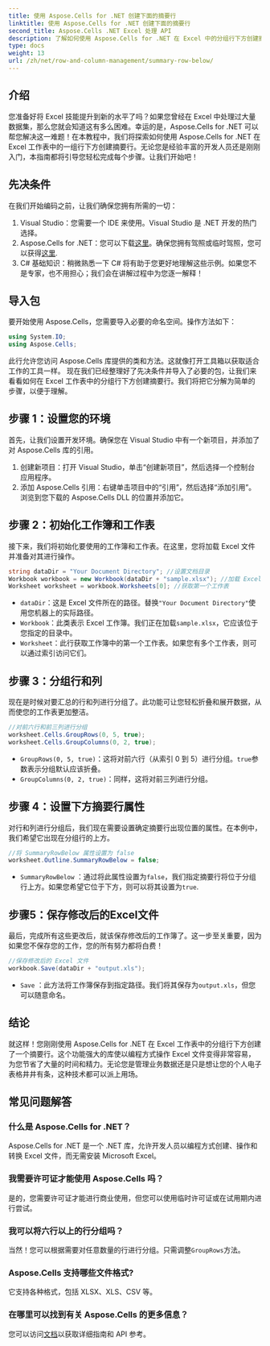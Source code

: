 ```yaml
---
title: 使用 Aspose.Cells for .NET 创建下面的摘要行
linktitle: 使用 Aspose.Cells for .NET 创建下面的摘要行
second_title: Aspose.Cells .NET Excel 处理 API
description: 了解如何使用 Aspose.Cells for .NET 在 Excel 中的分组行下方创建摘要行。包含分步指南。
type: docs
weight: 13
url: /zh/net/row-and-column-management/summary-row-below/
---
```

## 介绍
您准备好将 Excel 技能提升到新的水平了吗？如果您曾经在 Excel 中处理过大量数据集，那么您就会知道这有多么困难。幸运的是，Aspose.Cells for .NET 可以帮您解决这一难题！在本教程中，我们将探索如何使用 Aspose.Cells for .NET 在 Excel 工作表中的一组行下方创建摘要行。无论您是经验丰富的开发人员还是刚刚入门，本指南都将引导您轻松完成每个步骤。让我们开始吧！
## 先决条件
在我们开始编码之前，让我们确保您拥有所需的一切：
1. Visual Studio：您需要一个 IDE 来使用。Visual Studio 是 .NET 开发的热门选择。
2.  Aspose.Cells for .NET：您可以下载[这里](https://releases.aspose.com/cells/net/)。确保您拥有驾照或临时驾照，您可以获得[这里](https://purchase.aspose.com/temporary-license/).
3. C# 基础知识：稍微熟悉一下 C# 将有助于您更好地理解这些示例。如果您不是专家，也不用担心；我们会在讲解过程中为您逐一解释！
## 导入包
要开始使用 Aspose.Cells，您需要导入必要的命名空间。操作方法如下：
```csharp
using System.IO;
using Aspose.Cells;
```
此行允许您访问 Aspose.Cells 库提供的类和方法。这就像打开工具箱以获取适合工作的工具一样。 
现在我们已经整理好了先决条件并导入了必要的包，让我们来看看如何在 Excel 工作表中的分组行下方创建摘要行。我们将把它分解为简单的步骤，以便于理解。
## 步骤 1：设置您的环境
首先，让我们设置开发环境。确保您在 Visual Studio 中有一个新项目，并添加了对 Aspose.Cells 库的引用。
1. 创建新项目：打开 Visual Studio，单击“创建新项目”，然后选择一个控制台应用程序。
2. 添加 Aspose.Cells 引用：右键单击项目中的“引用”，然后选择“添加引用”。浏览到您下载的 Aspose.Cells DLL 的位置并添加它。
## 步骤 2：初始化工作簿和工作表
接下来，我们将初始化要使用的工作簿和工作表。在这里，您将加载 Excel 文件并准备对其进行操作。
```csharp
string dataDir = "Your Document Directory"; //设置文档目录
Workbook workbook = new Workbook(dataDir + "sample.xlsx"); //加载 Excel 文件
Worksheet worksheet = workbook.Worksheets[0]; //获取第一个工作表
```
- `dataDir`：这是 Excel 文件所在的路径。替换`"Your Document Directory"`使用您机器上的实际路径。
- `Workbook`：此类表示 Excel 工作簿。我们正在加载`sample.xlsx`，它应该位于您指定的目录中。
- `Worksheet`：此行获取工作簿中的第一个工作表。如果您有多个工作表，则可以通过索引访问它们。
## 步骤 3：分组行和列
现在是时候对要汇总的行和列进行分组了。此功能可让您轻松折叠和展开数据，从而使您的工作表更加整洁。
```csharp
//对前六行和前三列进行分组
worksheet.Cells.GroupRows(0, 5, true);
worksheet.Cells.GroupColumns(0, 2, true);
```
- `GroupRows(0, 5, true)`：这将对前六行（从索引 0 到 5）进行分组。`true`参数表示分组默认应该折叠。
- `GroupColumns(0, 2, true)`：同样，这将对前三列进行分组。
## 步骤 4：设置下方摘要行属性
对行和列进行分组后，我们现在需要设置确定摘要行出现位置的属性。在本例中，我们希望它出现在分组行的上方。
```csharp
//将 SummaryRowBelow 属性设置为 false
worksheet.Outline.SummaryRowBelow = false;
```
- `SummaryRowBelow` ：通过将此属性设置为`false`，我们指定摘要行将位于分组行上方。如果您希望它位于下方，则可以将其设置为`true`.
## 步骤5：保存修改后的Excel文件
最后，完成所有这些更改后，就该保存修改后的工作簿了。这一步至关重要，因为如果您不保存您的工作，您的所有努力都将白费！
```csharp
//保存修改后的 Excel 文件
workbook.Save(dataDir + "output.xls");
```
- `Save` ：此方法将工作簿保存到指定路径。我们将其保存为`output.xls`，但您可以随意命名。
## 结论
就这样！您刚刚使用 Aspose.Cells for .NET 在 Excel 工作表中的分组行下方创建了一个摘要行。这个功能强大的库使以编程方式操作 Excel 文件变得非常容易，为您节省了大量的时间和精力。无论您是管理业务数据还是只是想让您的个人电子表格井井有条，这种技术都可以派上用场。
## 常见问题解答
### 什么是 Aspose.Cells for .NET？  
Aspose.Cells for .NET 是一个 .NET 库，允许开发人员以编程方式创建、操作和转换 Excel 文件，而无需安装 Microsoft Excel。
### 我需要许可证才能使用 Aspose.Cells 吗？  
是的，您需要许可证才能进行商业使用，但您可以使用临时许可证或在试用期内进行尝试。
### 我可以将六行以上的行分组吗？  
当然！您可以根据需要对任意数量的行进行分组。只需调整`GroupRows`方法。
### Aspose.Cells 支持哪些文件格式?  
它支持各种格式，包括 XLSX、XLS、CSV 等。
### 在哪里可以找到有关 Aspose.Cells 的更多信息？  
您可以访问[文档](https://reference.aspose.com/cells/net/)以获取详细指南和 API 参考。
